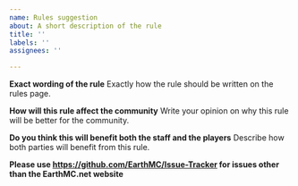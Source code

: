 ```yaml
---
name: Rules suggestion
about: A short description of the rule
title: ''
labels: ''
assignees: ''

---
```


**Exact wording of the rule**
Exactly how the rule should be written on the rules page.

**How will this rule affect the community**
Write your opinion on why this rule will be better for the community.

**Do you think this will benefit both the staff and the players**
Describe how both parties will benefit from this rule.

**Please use <https://github.com/EarthMC/Issue-Tracker> for issues other than the EarthMC.net website**
